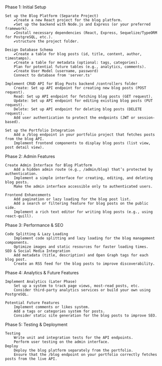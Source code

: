 Phase 1: Initial Setup

    Set up the Blog Platform (Separate Project)
        ✔Create a new React project for the blog platform.
        ✔Set up the backend with Node.js and Express (or your preferred framework).
        ✔Install necessary dependencies (React, Express, Sequelize/TypeORM for PostgreSQL, etc.).
        ✔structure the project folder.

    Design Database Schema
        ✔Create a table for blog posts (id, title, content, author, timestamps).
        ✔Create a table for metadata (optional: tags, categories).
        Plan for potential future tables (e.g., analytics, comments).
        ✔Create User Model (username, password)
        Connect to database from 'server.ts'

    Implement CRUD API for Blog Posts backend /controllers folder
        Create: Set up API endpoint for creating new blog posts (POST request).
        Read: Set up API endpoint for fetching blog posts (GET request).
        Update: Set up API endpoint for editing existing blog posts (PUT request).
        Delete: Set up API endpoint for deleting blog posts (DELETE request).
        Add user authentication to protect the endpoints (JWT or session-based).

    Set up the Portfolio Integration
        Add a /blog endpoint in your portfolio project that fetches posts from the blog API.
        Implement frontend components to display blog posts (list view, post detail view).

Phase 2: Admin Features

    Create Admin Interface for Blog Platform
        Add a hidden admin route (e.g., /admin/blog) that’s protected by authentication.
        Implement a simple interface for creating, editing, and deleting blog posts.
        Make the admin interface accessible only to authenticated users.

    Frontend Enhancements
        Add pagination or lazy loading for the blog post list.
        Add a search or filtering feature for blog posts on the public side.
        Implement a rich text editor for writing blog posts (e.g., using react-quill).

Phase 3: Performance & SEO

    Code Splitting & Lazy Loading
        Implement code splitting and lazy loading for the blog management components.
        Optimize images and static resources for faster loading times.
    SEO & Social Media Integration
        Add metadata (title, description) and Open Graph tags for each blog post.
        Create an RSS feed for the blog posts to improve discoverability.

Phase 4: Analytics & Future Features

    Implement Analytics (Later Phase)
        Set up a system to track page views, most-read posts, etc.
        Consider third-party analytics services or build your own using PostgreSQL.

    Potential Future Features
        Implement comments or likes system.
        Add a tags or categories system for posts.
        Consider static site generation for the blog posts to improve SEO.

Phase 5: Testing & Deployment

    Testing
        Write unit and integration tests for the API endpoints.
        Perform user testing on the admin interface.
    Deploy
        Deploy the blog platform separately from the portfolio.
        Ensure that the /blog endpoint on your portfolio correctly fetches posts from the live API.